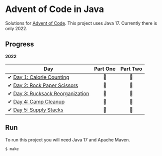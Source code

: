 # Advent of Code in Java

Solutions for [Advent of Code][aoc]. This project uses Java 17.
Currently there is only 2022.

[aoc]: https://adventofcode.com/

## Progress

**2022**

| Day                                                                                    | Part One | Part Two |
|----------------------------------------------------------------------------------------|:--------:|:--------:|
| ✔ [Day 1: Calorie Counting](src/main/java/com/maeldonnart/twentytwo/dayone)            |    🌟    |    🌟    |
| ✔ [Day 2: Rock Paper Scissors](src/main/java/com/maeldonnart/twentytwo/daytwo)         |    🌟    |    🌟    |
| ✔ [Day 3: Rucksack Reorganization](src/main/java/com/maeldonnart/twentytwo/daythree)   |    🌟    |    🌟    |
| ✔ [Day 4: Camp Cleanup](src/main/java/com/maeldonnart/twentytwo/dayfour)               |    🌟    |    🌟    |
| ✔ [Day 5: Supply Stacks](src/main/java/com/maeldonnart/twentytwo/dayfive)              |    🌟    |    🌟    |

## Run

To run this project you will need Java 17 and Apache Maven.

```sh
$ make
```
